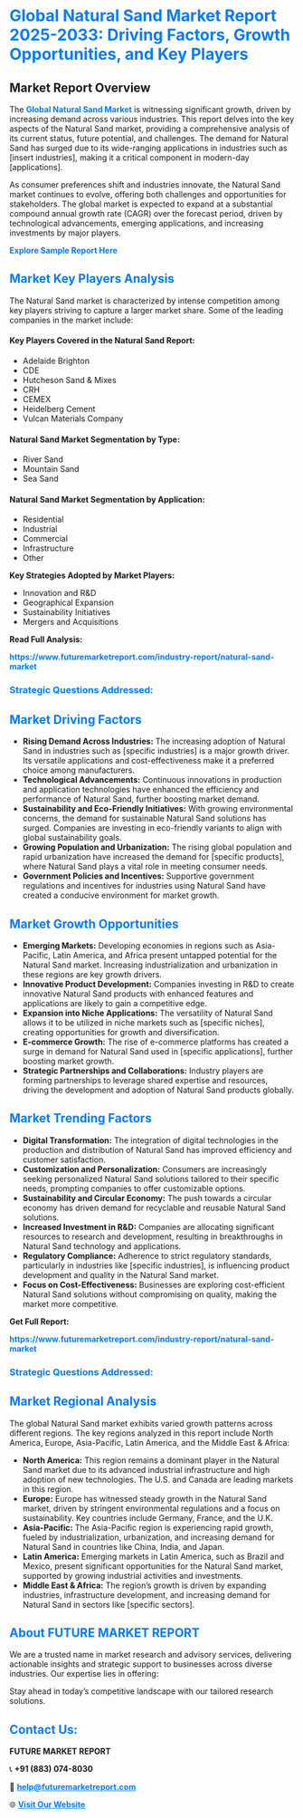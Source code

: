 <h1 style="color: #007BFF;">Global Natural Sand Market Report 2025-2033: Driving Factors, Growth Opportunities, and Key Players</h1>

<section id="overview">
<h2>Market Report Overview</h2>
<p>The <a href="https://www.futuremarketreport.com/industry-report/natural-sand-market" style="color: #007BFF; text-decoration: none;"><strong>Global Natural Sand Market</strong></a> is witnessing significant growth, driven by increasing demand across various industries. This report delves into the key aspects of the Natural Sand market, providing a comprehensive analysis of its current status, future potential, and challenges. The demand for Natural Sand has surged due to its wide-ranging applications in industries such as [insert industries], making it a critical component in modern-day [applications].</p>
<p>As consumer preferences shift and industries innovate, the Natural Sand market continues to evolve, offering both challenges and opportunities for stakeholders. The global market is expected to expand at a substantial compound annual growth rate (CAGR) over the forecast period, driven by technological advancements, emerging applications, and increasing investments by major players.</p>
</section>

<section id="overview">
<p><a href="https://www.futuremarketreport.com/request-sample/reportId=86125" style="color: #007BFF; text-decoration: none;"><strong>Explore Sample Report Here</strong></a></p>
</section>

<section id="key-players">
<h2 style="color: #007BFF;">Market Key Players Analysis</h2>
<p>The Natural Sand market is characterized by intense competition among key players striving to capture a larger market share. Some of the leading companies in the market include:</p>
<h4>Key Players Covered in the Natural Sand Report:</h4>
<ul><li>Adelaide Brighton</li><li>CDE</li><li>Hutcheson Sand &amp; Mixes</li><li>CRH</li><li>CEMEX</li><li>Heidelberg Cement</li><li>Vulcan Materials Company</li></ul>
<h4>Natural Sand Market Segmentation by Type:</h4>
<ul><li>River Sand</li><li>Mountain Sand</li><li>Sea Sand</li></ul>

<h4>Natural Sand Market Segmentation by Application:</h4>
<ul><li>Residential</li><li>Industrial</li><li>Commercial</li><li>Infrastructure</li><li>Other</li></ul>
<p><strong>Key Strategies Adopted by Market Players:</strong></p>
<ul>
<li>Innovation and R&D</li>
<li>Geographical Expansion</li>
<li>Sustainability Initiatives</li>
<li>Mergers and Acquisitions</li>
</ul>
</section>

<section>
<p><strong>Read Full Analysis: </strong></p><a href="https://www.futuremarketreport.com/industry-report/natural-sand-market" style="color: #007BFF; text-decoration: none;"><strong>https://www.futuremarketreport.com/industry-report/natural-sand-market</strong></a>
<h3 style="color: #007BFF;">Strategic Questions Addressed:</h3>
</section>

<section id="driving-factors">
<h2 style="color: #007BFF;">Market Driving Factors</h2>
<ul>
<li><strong>Rising Demand Across Industries:</strong> The increasing adoption of Natural Sand in industries such as [specific industries] is a major growth driver. Its versatile applications and cost-effectiveness make it a preferred choice among manufacturers.</li>
<li><strong>Technological Advancements:</strong> Continuous innovations in production and application technologies have enhanced the efficiency and performance of Natural Sand, further boosting market demand.</li>
<li><strong>Sustainability and Eco-Friendly Initiatives:</strong> With growing environmental concerns, the demand for sustainable Natural Sand solutions has surged. Companies are investing in eco-friendly variants to align with global sustainability goals.</li>
<li><strong>Growing Population and Urbanization:</strong> The rising global population and rapid urbanization have increased the demand for [specific products], where Natural Sand plays a vital role in meeting consumer needs.</li>
<li><strong>Government Policies and Incentives:</strong> Supportive government regulations and incentives for industries using Natural Sand have created a conducive environment for market growth.</li>
</ul>
</section>

<section id="growth-opportunities">
<h2 style="color: #007BFF;">Market Growth Opportunities</h2>
<ul>
<li><strong>Emerging Markets:</strong> Developing economies in regions such as Asia-Pacific, Latin America, and Africa present untapped potential for the Natural Sand market. Increasing industrialization and urbanization in these regions are key growth drivers.</li>
<li><strong>Innovative Product Development:</strong> Companies investing in R&D to create innovative Natural Sand products with enhanced features and applications are likely to gain a competitive edge.</li>
<li><strong>Expansion into Niche Applications:</strong> The versatility of Natural Sand allows it to be utilized in niche markets such as [specific niches], creating opportunities for growth and diversification.</li>
<li><strong>E-commerce Growth:</strong> The rise of e-commerce platforms has created a surge in demand for Natural Sand used in [specific applications], further boosting market growth.</li>
<li><strong>Strategic Partnerships and Collaborations:</strong> Industry players are forming partnerships to leverage shared expertise and resources, driving the development and adoption of Natural Sand products globally.</li>
</ul>
</section>

<section id="trending-factors">
<h2 style="color: #007BFF;">Market Trending Factors</h2>
<ul>
<li><strong>Digital Transformation:</strong> The integration of digital technologies in the production and distribution of Natural Sand has improved efficiency and customer satisfaction.</li>
<li><strong>Customization and Personalization:</strong> Consumers are increasingly seeking personalized Natural Sand solutions tailored to their specific needs, prompting companies to offer customizable options.</li>
<li><strong>Sustainability and Circular Economy:</strong> The push towards a circular economy has driven demand for recyclable and reusable Natural Sand solutions.</li>
<li><strong>Increased Investment in R&D:</strong> Companies are allocating significant resources to research and development, resulting in breakthroughs in Natural Sand technology and applications.</li>
<li><strong>Regulatory Compliance:</strong> Adherence to strict regulatory standards, particularly in industries like [specific industries], is influencing product development and quality in the Natural Sand market.</li>
<li><strong>Focus on Cost-Effectiveness:</strong> Businesses are exploring cost-efficient Natural Sand solutions without compromising on quality, making the market more competitive.</li>
</ul>
</section>

<section>
<p><strong>Get Full Report: </strong></p><a href="https://www.futuremarketreport.com/industry-report/natural-sand-market" style="color: #007BFF; text-decoration: none;"><strong>https://www.futuremarketreport.com/industry-report/natural-sand-market</strong></a>
<h3 style="color: #007BFF;">Strategic Questions Addressed:</h3>
</section>


<section id="regional-analysis">
<h2 style="color: #007BFF;">Market Regional Analysis</h2>
<p>The global Natural Sand market exhibits varied growth patterns across different regions. The key regions analyzed in this report include North America, Europe, Asia-Pacific, Latin America, and the Middle East & Africa:</p>
<ul>
<li><strong>North America:</strong> This region remains a dominant player in the Natural Sand market due to its advanced industrial infrastructure and high adoption of new technologies. The U.S. and Canada are leading markets in this region.</li>
<li><strong>Europe:</strong> Europe has witnessed steady growth in the Natural Sand market, driven by stringent environmental regulations and a focus on sustainability. Key countries include Germany, France, and the U.K.</li>
<li><strong>Asia-Pacific:</strong> The Asia-Pacific region is experiencing rapid growth, fueled by industrialization, urbanization, and increasing demand for Natural Sand in countries like China, India, and Japan.</li>
<li><strong>Latin America:</strong> Emerging markets in Latin America, such as Brazil and Mexico, present significant opportunities for the Natural Sand market, supported by growing industrial activities and investments.</li>
<li><strong>Middle East & Africa:</strong> The region’s growth is driven by expanding industries, infrastructure development, and increasing demand for Natural Sand in sectors like [specific sectors].</li>
</ul>
</section>

<footer>
<h2 style="color: #007BFF;">About FUTURE MARKET REPORT</h2>
<p>We are a trusted name in market research and advisory services, delivering actionable insights and strategic support to businesses across diverse industries. Our expertise lies in offering:</p>

<p>Stay ahead in today’s competitive landscape with our tailored research solutions.</p>

<h2 style="color: #007BFF;">Contact Us:</h2>
<p><strong>FUTURE MARKET REPORT</strong></p>
<p>📞 <strong>+91 (883) 074-8030</strong></p>
<p>📧 <strong><a href="mailto:help@futuremarketreport.com" style="color: #007BFF;">help@futuremarketreport.com</a></strong></p>
<p>🌐 <strong><a href="https://www.futuremarketreport.com/" style="color: #007BFF;">Visit Our Website</a></strong></p>
</footer>